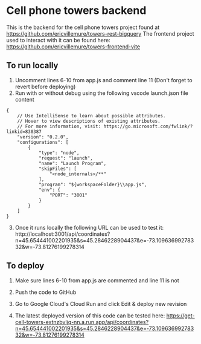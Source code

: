 # Cell phone towers backend

This is the backend for the cell phone towers project found at https://github.com/ericvillemure/towers-rest-bigquery
The frontend project used to interact with it can be found here: https://github.com/ericvillemure/towers-frontend-vite

## To run locally

1. Uncomment lines 6-10  from app.js and comment line 11 (Don't forget to revert before deploying)
2. Run with or without debug using the following vscode launch.json file content

```
{
    // Use IntelliSense to learn about possible attributes.
    // Hover to view descriptions of existing attributes.
    // For more information, visit: https://go.microsoft.com/fwlink/?linkid=830387
    "version": "0.2.0",
    "configurations": [
        {
            "type": "node",
            "request": "launch",
            "name": "Launch Program",
            "skipFiles": [
                "<node_internals>/**"
            ],
            "program": "${workspaceFolder}\\app.js",
            "env": {
                "PORT": "3001"
            }
        }
    ]
}
```
3. Once it runs locally the following URL can be used to test it: http://localhost:3001/api/coordinates?n=45.654441002201935&s=45.2846228904437&e=-73.10963699278332&w=-73.81276199278314


## To deploy

1. Make sure lines 6-10 from app.js are commented and line 11 is not

2. Push the code to GitHub

3. Go to Google Cloud's Cloud Run and click Edit & deploy new revision 

4. The latest deployed version of this code can be tested here: https://get-cell-towers-extnzbvljq-nn.a.run.app/api/coordinates?n=45.654441002201935&s=45.2846228904437&e=-73.10963699278332&w=-73.81276199278314